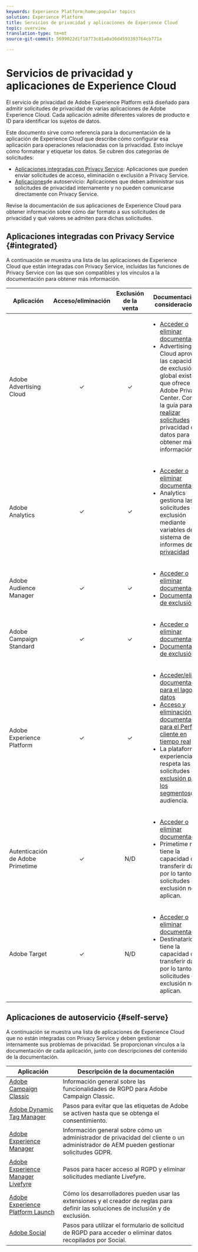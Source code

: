 ```yaml
---
keywords: Experience Platform;home;popular topics
solution: Experience Platform
title: Servicios de privacidad y aplicaciones de Experience Cloud
topic: overview
translation-type: tm+mt
source-git-commit: 5699022d1f18773c81a0a36d4593393764cb771a

---
```



# Servicios de privacidad y aplicaciones de Experience Cloud

El servicio de privacidad de Adobe Experience Platform está diseñado para admitir solicitudes de privacidad de varias aplicaciones de Adobe Experience Cloud. Cada aplicación admite diferentes valores de producto e ID para identificar los sujetos de datos.

Este documento sirve como referencia para la documentación de la aplicación de Experience Cloud que describe cómo configurar esa aplicación para operaciones relacionadas con la privacidad. Esto incluye cómo formatear y etiquetar los datos. Se cubren dos categorías de solicitudes:

* [Aplicaciones integradas con Privacy Service](#integrated): Aplicaciones que pueden enviar solicitudes de acceso, eliminación o exclusión a Privacy Service.
* [Aplicaciones](#self-serve)de autoservicio: Aplicaciones que deben administrar sus solicitudes de privacidad internamente y no pueden comunicarse directamente con Privacy Service.

Revise la documentación de sus aplicaciones de Experience Cloud para obtener información sobre cómo dar formato a sus solicitudes de privacidad y qué valores se admiten para dichas solicitudes.

## Aplicaciones integradas con Privacy Service {#integrated}

A continuación se muestra una lista de las aplicaciones de Experience Cloud que están integradas con Privacy Service, incluidas las funciones de Privacy Service con las que son compatibles y los vínculos a la documentación para obtener más información.

| Aplicación | Acceso/eliminación | Exclusión de la venta | Documentación y consideraciones |
--- | :---: | :---: | ---
| Adobe Advertising Cloud | ✓ | ✓ | <ul><li>[Acceder o eliminar documentación](https://docs.adobe.com/content/help/en/advertising-cloud/all/privacy/ad-cloud-gdpr.html) </li><li>Advertising Cloud aprovecha las capacidades de exclusión global existentes que ofrece Adobe Privacy Center. Consulte la guía para [realizar solicitudes](https://docs.adobe.com/content/help/en/audience-manager/user-guide/overview/data-privacy/data-privacy-requests.html#opt-out-requests) de privacidad de datos para obtener más información.</li></ul> |
| Adobe Analytics | ✓ | ✓ | <ul><li>[Acceder o eliminar documentación](https://marketing.adobe.com/resources/help/en_US/analytics/gdpr/index.html)</li><li>Analytics gestiona las solicitudes de exclusión mediante variables de sistema de informes de [privacidad](https://docs.adobe.com/content/help/en/analytics/admin/data-governance/consent-variables.html)</li></ul> |
| Adobe Audience Manager | ✓ | ✓ | <ul><li>[Acceder o eliminar documentación](https://marketing.adobe.com/resources/help/en_US/aam/aam-gdpr.html)</li><li>[Documentación de exclusión](https://docs.adobe.com/content/help/en/audience-manager/user-guide/features/declared-ids.html)</li></ul> |
| Adobe Campaign Standard | ✓ | ✓ | <ul><li>[Acceder o eliminar documentación](https://docs.campaign.adobe.com/doc/standard/getting_started/en/ACS_GDPR.html)</li><li>[Documentación de exclusión](../segmentation/honoring-opt-outs.md)</li></ul> |
| Adobe Experience Platform | ✓ | ✓ | <ul><li>[Acceder/eliminar documentación para el lago de datos](../catalog/privacy.md)</li><li>[Acceso y eliminación de la documentación para el Perfil del cliente en tiempo real](../profile/privacy.md)</li><li>La plataforma de experiencia respeta las solicitudes de [exclusión para los segmentos](https://www.adobe.io/apis/experienceplatform/home/profile-identity-segmentation/profile-identity-segmentation-services.html#!api-specification/markdown/narrative/technical_overview/segmentation/honoring-opt-outs.md)de audiencia.</li></ul> |
| Autenticación de Adobe Primetime | ✓ | N/D | <ul><li>[Acceder o eliminar documentación](http://tve.helpdocsonline.com/how-to-make-a-privacy-request)</li><li>Primetime no tiene la capacidad de transferir datos, por lo tanto las solicitudes de exclusión no se aplican.</li></ul> |
| Adobe Target | ✓ | N/D | <ul><li>[Acceder o eliminar documentación](https://marketing.adobe.com/resources/help/en_US/target/target/privacy-and-general-data-protection-regulation.html)</li><li>Destinatario no tiene la capacidad de transferir datos, por lo tanto las solicitudes de exclusión no se aplican.</li></ul> |

<!-- (To include once access/delete documentation is available)
Adobe Customer Attributes (CRS) | ✓ | N/A | <ul><li>Customer Attributes does not have the capability to transfer data, therefore opt-out-of-sale requests are not applicable.</li></ul>
-->

## Aplicaciones de autoservicio {#self-serve}

A continuación se muestra una lista de aplicaciones de Experience Cloud que no están integradas con Privacy Service y deben gestionar internamente sus problemas de privacidad. Se proporcionan vínculos a la documentación de cada aplicación, junto con descripciones del contenido de la documentación.

| Aplicación | Descripción de la documentación |
| ------- | ----------- |
| [Adobe Campaign Classic](https://docs.campaign.adobe.com/doc/AC/getting_started/EN/ACC_GDPR.html) | Información general sobre las funcionalidades de RGPD para Adobe Campaign Classic. |
| [Adobe Dynamic Tag Manager](https://marketing.adobe.com/resources/help/en_US/dtm/opt-in.html) | Pasos para evitar que las etiquetas de Adobe se activen hasta que se obtenga el consentimiento. |
| [Adobe Experience Manager](https://helpx.adobe.com/experience-manager/6-4/managing/using/gdpr-compliance.html) | Información general sobre cómo un administrador de privacidad del cliente o un administrador de AEM pueden gestionar solicitudes GDPR. |
| [Adobe Experience Manager Livefyre](https://marketing.adobe.com/resources/help/en_US/livefyre/c_gdpr_compliance.html) | Pasos para hacer acceso al RGPD y eliminar solicitudes mediante Livefyre. |
| [Adobe Experience Platform Launch](https://docs.adobelaunch.com/client-side-information/deploy-javascript-tags-to-opt-in-to-launch) | Cómo los desarrolladores pueden usar las extensiones y el creador de reglas para definir las soluciones de inclusión y de exclusión. |
| [Adobe Social](https://marketing.adobe.com/resources/help/en_US/social/c_gdpr-request.html) | Pasos para utilizar el formulario de solicitud de RGPD para acceder o eliminar datos recopilados por Social. |